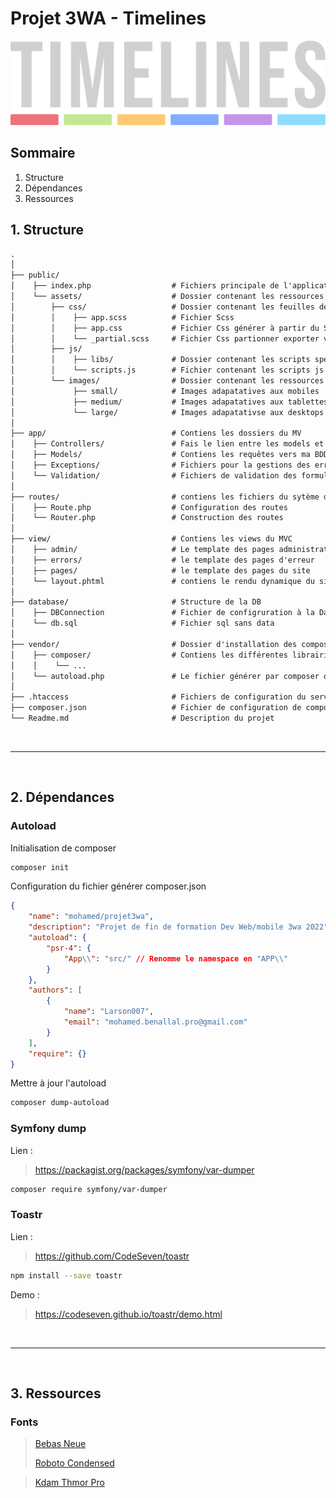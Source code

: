 # Projet 3WA - Timelines

![Timelines](public/assets/images/logo.svg "logo Timelines")

## Sommaire

1. Structure
2. Dépendances
3. Ressources

## 1. Structure

````md
.
│
├── public/
│    ├── index.php                  # Fichiers principale de l'application qui gère les routes et le rendu
│    └── assets/                    # Dossier contenant les ressources Css/Js/images
│        ├── css/                   # Dossier contenant les feuilles de styles
│        │    ├── app.scss          # Fichier Scss
│        │    ├── app.css           # Fichier Css générer à partir du Scss
│        │    └── _partial.scss     # Fichier Css partionner exporter vers app.scss
│        ├── js/
│        │    ├── libs/             # Dossier contenant les scripts spécifiques exporté vers scripts.js
│        │    └── scripts.js        # Fichier contenant les scripts js principaux
│        └── images/                # Dossier contenant les ressources images/SVG/logo...
│             ├── small/            # Images adapatatives aux mobiles
│             ├── medium/           # Images adapatatives aux tablettes
│             └── large/            # Images adapatativse aux desktops
│
├── app/                            # Contiens les dossiers du MV
│    ├── Controllers/               # Fais le lien entre les models et le view
│    ├── Models/                    # Contiens les requêtes vers ma BDD
│    ├── Exceptions/                # Fichiers pour la gestions des erreur PHP
│    └── Validation/                # Fichiers de validation des formulaires PHP
│
├── routes/                         # contiens les fichiers du sytème de routes
│    ├── Route.php                  # Configuration des routes
│    └── Router.php                 # Construction des routes
│
├── view/                           # Contiens les views du MVC
│    ├── admin/                     # Le template des pages administrateur
│    ├── errors/                    # le template des pages d'erreur
│    ├── pages/                     # le template des pages du site
│    └── layout.phtml               # contiens le rendu dynamique du site (header/footer)
│
├── database/                       # Structure de la DB
│    ├── DBConnection               # Fichier de configruration à la Database
│    └── db.sql                     # Fichier sql sans data
│
├── vendor/                         # Dossier d'installation des composents de composer
│    ├── composer/                  # Contiens les différentes librairies intallé via composer
│    │    └── ...
│    └── autoload.php               # Le fichier générer par composer qui gére l'autoload
│
├── .htaccess                       # Fichiers de configuration du serveurs HTTP Apache
├── composer.json                   # Fichier de configuration de composer
└── Readme.md                       # Description du projet
````

&nbsp;

---

&nbsp;

## 2. Dépendances

### Autoload

Initialisation de composer

````bash
composer init
````

Configuration du fichier générer composer.json

````json
{
    "name": "mohamed/projet3wa",
    "description": "Projet de fin de formation Dev Web/mobile 3wa 2022",
    "autoload": {
        "psr-4": {
            "App\\": "src/" // Renomme le namespace en "APP\\"
        }
    },
    "authors": [
        {
            "name": "Larson007",
            "email": "mohamed.benallal.pro@gmail.com"
        }
    ],
    "require": {}
}
````

Mettre à jour l'autoload

````bash
composer dump-autoload
````

### Symfony dump

Lien :
> <https://packagist.org/packages/symfony/var-dumper>

````bash
composer require symfony/var-dumper
````

### Toastr

Lien :
> <https://github.com/CodeSeven/toastr>

````bash
npm install --save toastr
````

Demo :
> <https://codeseven.github.io/toastr/demo.html>

&nbsp;

---

&nbsp;

## 3. Ressources

### Fonts

> [Bebas Neue](https://fonts.google.com/specimen/Bebas+Neue?query=bebas#standard-styles)
>
> [Roboto Condensed](https://fonts.google.com/specimen/Roboto+Condensed?query=roboto+conden)

> [Kdam Thmor Pro](https://fonts.google.com/specimen/Kdam+Thmor+Pro#standard-styles)
